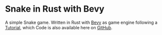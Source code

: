 # Snake in Rust with Bevy

A simple Snake game. Written in Rust with [Bevy](https://bevyengine.org) as game engine following a [Tutorial](https://mbuffett.com/posts/bevy-snake-tutorial), which Code is also available here on [GitHub](https://github.com/marcusbuffett/bevy_snake).
